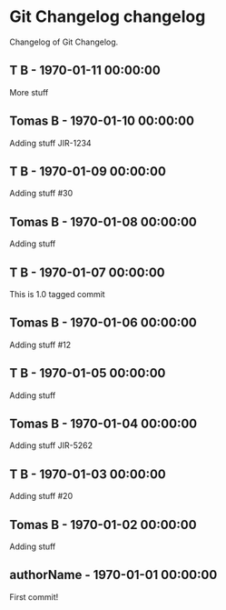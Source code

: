 # Git Changelog changelog

Changelog of Git Changelog.

## T B - 1970-01-11 00:00:00
More stuff

## Tomas B - 1970-01-10 00:00:00
Adding stuff JIR-1234

## T B - 1970-01-09 00:00:00
Adding stuff
 #30

## Tomas B - 1970-01-08 00:00:00
Adding stuff

## T B - 1970-01-07 00:00:00
This is 1.0 tagged commit

## Tomas B - 1970-01-06 00:00:00
Adding stuff #12

## T B - 1970-01-05 00:00:00
Adding stuff

## Tomas B - 1970-01-04 00:00:00
Adding stuff 
  JIR-5262

## T B - 1970-01-03 00:00:00
Adding stuff #20

## Tomas B - 1970-01-02 00:00:00
Adding stuff

## authorName - 1970-01-01 00:00:00
First commit!